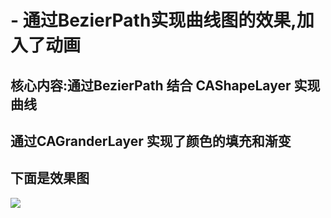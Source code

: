 # - 通过BezierPath实现曲线图的效果,加入了动画
## 核心内容:通过BezierPath 结合 CAShapeLayer 实现曲线
##         通过CAGranderLayer 实现了颜色的填充和渐变
##  下面是效果图
![](/Users/Netho/Desktop/BezierPath/曲线.png)